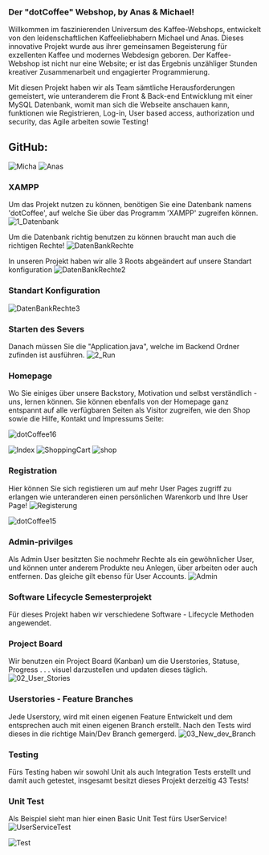 ### Der "dotCoffee" Webshop, by Anas & Michael!
Willkommen im faszinierenden Universum des Kaffee-Webshops, entwickelt von den leidenschaftlichen Kaffeeliebhabern Michael und Anas. Dieses innovative Projekt wurde aus ihrer gemeinsamen Begeisterung für exzellenten Kaffee und modernes Webdesign geboren. Der Kaffee-Webshop ist nicht nur eine Website; er ist das Ergebnis unzähliger Stunden kreativer Zusammenarbeit und engagierter Programmierung.

Mit diesen Projekt haben wir als Team sämtliche Herausforderungen gemeistert, wie unteranderem die Front & Back-end Entwicklung mit einer MySQL Datenbank, womit man sich die Webseite anschauen kann, funktionen wie Registrieren, Log-in, User based access, authorization und security, das Agile arbeiten sowie Testing!

## GitHub:        
![Micha](https://github.com/anasm20/dotCoffee_v5_01/assets/112882511/6645b95b-ec81-48df-86b3-5cb9ccb20491) ![Anas](https://github.com/anasm20/dotCoffee_v5_01/assets/112882511/f2ddfa56-b97c-42e8-8cec-e35b06d9021c)


### XAMPP
Um das Projekt nutzen zu können, benötigen Sie eine Datenbank namens 'dotCoffee', auf welche Sie über das Programm 'XAMPP' zugreifen können.
![1_Datenbank](https://github.com/anasm20/Software_Lifecycle_Semesterprojekt/assets/112882511/4940a221-aa1d-430a-9a7e-f6486e45faeb)


Um die Datenbank richtig benutzen zu können braucht man auch die richtigen Rechte!
![DatenBankRechte](https://github.com/anasm20/dotCoffee_v5_01/assets/112882511/769011d4-99c8-47d9-91f0-32ee4c334b9f)

In unseren Projekt haben wir alle 3 Roots abgeändert auf unsere Standart konfiguration
![DatenBankRechte2](https://github.com/anasm20/dotCoffee_v5_01/assets/112882511/7bfcc4e4-81ba-4276-b3ff-3dfa9eaff347)

### Standart Konfiguration
![DatenBankRechte3](https://github.com/anasm20/dotCoffee_v5_01/assets/112882511/5b1cfc05-9493-4ce6-917a-2e1c71f17655)



### Starten des Severs
Danach müssen Sie die "Application.java", welche im Backend Ordner zufinden ist ausführen.
![2_Run](https://github.com/anasm20/Software_Lifecycle_Semesterprojekt/assets/122538784/18b17f73-e759-4425-ac6c-ae4571d5743f)


### Homepage
Wo Sie einiges über unsere Backstory, Motivation und selbst verständlich - uns, lernen können. Sie können ebenfalls von der Homepage ganz entspannt auf alle verfügbaren Seiten als Visitor zugreifen, wie den Shop sowie die Hilfe, Kontakt und Impressums Seite:

![dotCoffee16](https://github.com/anasm20/dotCoffee_v5_01/assets/112882511/3b257db5-cde1-4147-a4e1-55f6e153ef91)

![Index](https://github.com/anasm20/dotCoffee_v5/assets/112882511/a6d765b1-787f-4f60-9646-dc55a0ae32dd)
![ShoppingCart](https://github.com/anasm20/dotCoffee_v5/assets/112882511/264591c0-e498-4f36-aa3f-e5ad7266b3d1)
![shop](https://github.com/anasm20/dotCoffee_v5/assets/112882511/cf440925-074f-4550-b13a-b77c099907ac)

### Registration
Hier können Sie sich registieren um auf mehr User Pages zugriff zu erlangen wie unteranderen einen persönlichen Warenkorb und Ihre User Page!
![Registerung](https://github.com/anasm20/dotCoffee_v5/assets/112882511/93a92413-d52d-487f-842b-761e9c553cb3)

![dotCoffee15](https://github.com/anasm20/dotCoffee_v5_01/assets/112882511/9ae6a7c9-901e-41a6-9eb7-fdbc06520809)


### Admin-privilges
Als Admin User besitzten Sie nochmehr Rechte als ein gewöhnlicher User, und können unter anderem Produkte neu Anlegen, über arbeiten oder auch entfernen. Das gleiche gilt ebenso für User Accounts.
![Admin](https://github.com/anasm20/dotCoffee_v5/assets/112882511/5617a784-a968-4eae-a598-663ae5f408e6)


### Software Lifecycle Semesterprojekt
Für dieses Projekt haben wir verschiedene Software - Lifecycle Methoden angewendet.


### Project Board
Wir benutzen ein Project Board (Kanban) um die Userstories, Statuse, Progress . . . visuel darzustellen und updaten dieses täglich.
![02_User_Stories](https://github.com/anasm20/Software_Lifecycle_Semesterprojekt/assets/122538784/69cb6ae3-6a2d-4a98-8357-d43c0eae73b5)


### Userstories - Feature Branches
Jede Userstory, wird mit einen eigenen Feature Entwickelt und dem entsprechen auch mit einen eigenen Branch erstellt. Nach den Tests wird dieses in die richtige Main/Dev Branch gemergerd.
![03_New_dev_Branch](https://github.com/anasm20/Software_Lifecycle_Semesterprojekt/assets/122538784/2fc5d6de-ebd1-473a-b989-7d4b6a43b974)


### Testing
Fürs Testing haben wir sowohl Unit als auch Integration Tests erstellt und damit auch getestet, insgesamt besitzt dieses Projekt derzeitig 43 Tests!


### Unit Test
Als Beispiel sieht man hier einen Basic Unit Test fürs UserService!
![UserServiceTest](https://github.com/anasm20/dotCoffee_v5_01/assets/122538784/ad214128-9e86-40cc-b27e-bb3cc70458fd)


![Test](https://github.com/anasm20/dotCoffee_v5_01/assets/112882511/8cd73b9d-360d-49c9-b410-c5aa20ac830d)

